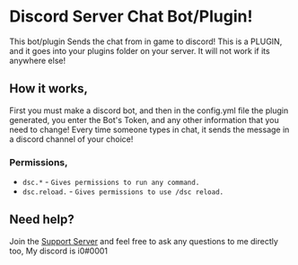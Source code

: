 # Discord Server Chat Bot/Plugin!
This bot/plugin Sends the chat from in game to discord! This is a PLUGIN, and it goes into your plugins folder on your server. It will not work if its anywhere else!

## How it works,
First you must make a discord bot, and then in the config.yml file the plugin generated, you enter the Bot's Token, and any other information that you need to change! Every time someone types in chat, it sends the message in a discord channel of your choice!

### Permissions,
 - ```dsc.*```        - ``Gives permissions to run any command.``
 - ```dsc.reload.```  - ``Gives permissions to use /dsc reload.``

## Need help? 
Join the [Support Server](https://discord.gg/h7MRPyJ) and feel free to ask any questions to me directly too, My discord is i0#0001
